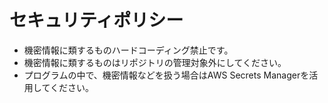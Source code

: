 # セキュリティポリシー

- 機密情報に類するものハードコーディング禁止です。
- 機密情報に類するものはリポジトリの管理対象外にしてください。
- プログラムの中で、機密情報などを扱う場合はAWS Secrets Managerを活用してください。
